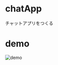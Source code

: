 # chatApp
チャットアプリをつくる

# demo
![demo](https://user-images.githubusercontent.com/28995143/76876230-f6aa9d80-68b4-11ea-92cd-1f0441d44d61.gif)
